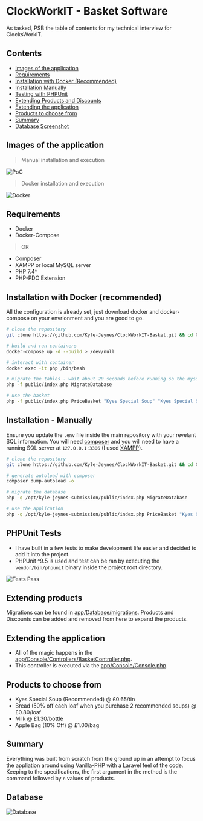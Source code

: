 # ClockWorkIT - Basket Software

As tasked, PSB the table of contents for my technical interview for ClocksWorkIT.

## Contents

- [Images of the application](https://github.com/Kyle-Jeynes/ClockWorkIT-Basket/blob/main/README.md#images-of-the-application)
- [Requirements](https://github.com/Kyle-Jeynes/ClockWorkIT-Basket/blob/main/README.md#requirements)
- [Installation with Docker (Recommended)](https://github.com/Kyle-Jeynes/ClockWorkIT-Basket/blob/main/README.md#installation-with-docker-recommended)
- [Installation Manually](https://github.com/Kyle-Jeynes/ClockWorkIT-Basket/blob/main/README.md#installation---manually)
- [Testing with PHPUnit](https://github.com/Kyle-Jeynes/ClockWorkIT-Basket/blob/main/README.md#phpunit-tests)
- [Extending Products and Discounts](https://github.com/Kyle-Jeynes/ClockWorkIT-Basket/blob/main/README.md#extending-products)
- [Extending the application](https://github.com/Kyle-Jeynes/ClockWorkIT-Basket/blob/main/README.md#extending-the-application)
- [Products to choose from](https://github.com/Kyle-Jeynes/ClockWorkIT-Basket/blob/main/README.md#products-to-choose-from)
- [Summary](https://github.com/Kyle-Jeynes/ClockWorkIT-Basket/blob/main/README.md#products-to-choose-from)
- [Database Screenshot](https://github.com/Kyle-Jeynes/ClockWorkIT-Basket/blob/main/README.md#database)

## Images of the application

> Manual installation and execution

![PoC](https://i.imgur.com/EHHJW7D.png)

> Docker installation and execution

![Docker](https://i.imgur.com/V3sXe6n.png)

## Requirements

- Docker
- Docker-Compose

> OR

- Composer
- XAMPP or local MySQL server
- PHP 7.4^
- PHP-PDO Extension

## Installation with Docker (recommended)

All the configuration is already set, just download docker and docker-compose on your envrionment and you are good to go.

```bash
# clone the repository
git clone https://github.com/Kyle-Jeynes/ClockWorkIT-Basket.git && cd ClockWorkIT-Basket

# build and run containers
docker-compose up -d --build > /dev/null

# interact with container
docker exec -it php /bin/bash

# migrate the tables - wait about 20 seconds before running so the mysql server can start
php -f public/index.php MigrateDatabase

# use the basket
php -f public/index.php PriceBasket "Kyes Special Soup" "Kyes Special Soup" Bread
```

## Installation - Manually

Ensure you update the `.env` file inside the main repository with your revelant SQL information. You will need [composer](https://getcomposer.org/download/) and you will need to have a running SQL server at `127.0.0.1:3306` (I used [XAMPP](https://www.apachefriends.org/download.html)).

```bash
# clone the repository
git clone https://github.com/Kyle-Jeynes/ClockWorkIT-Basket.git && cd ClockWorkIT-Basket

# generate autoload with composer
composer dump-autoload -o

# migrate the database
php -q /opt/kyle-jeynes-submission/public/index.php MigrateDatabase

# use the application
php -q /opt/kyle-jeynes-submission/public/index.php PriceBasket "Kyes Special Soup" "Kyes Special Soup" Bread
```

## PHPUnit Tests

- I have built in a few tests to make development life easier and decided to add it into the project.
- PHPUnit ^9.5 is used and test can be ran by executing the `vendor/bin/phpunit` binary inside the project root directory.

![Tests Pass](https://i.imgur.com/7QVxRmG.png)

## Extending products

Migrations can be found in [app/Database/migrations](https://github.com/Kyle-Jeynes/ClockWorkIT-Basket/tree/main/app/Database/migrations). Products and Discounts can be added and removed from here to expand the products.

## Extending the application

- All of the magic happens in the [app/Console/Controllers/BasketController.php](https://github.com/Kyle-Jeynes/ClockWorkIT-Basket/blob/main/app/Console/Controllers/BasketController.php).
- This controller is executed via the [app/Console/Console.php](https://github.com/Kyle-Jeynes/ClockWorkIT-Basket/blob/main/app/Console/Console.php).

## Products to choose from

- Kyes Special Soup (Recommended) @ £0.65/tin
- Bread (50% off each loaf when you purchase 2 recommended soups) @ £0.80/loaf
- Milk @ £1.30/bottle
- Apple Bag (10% Off) @ £1.00/bag

## Summary

Everything was built from scratch from the ground up in an attempt to focus the appliation around using Vanilla-PHP with a Laravel feel of the code. Keeping to the specifications, the first argument in the method is the command followed by `n` values of products.

## Database

![Database](https://i.imgur.com/CECqH8r.png)
